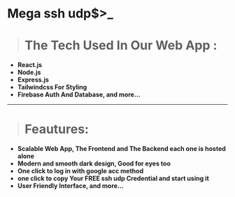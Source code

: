 # Mega ssh udp$>_
> # The Tech Used In Our Web App :
- **React.js**
- **Node.js**
- **Express.js**
- **Tailwindcss For Styling**
- **Firebase Auth And Database, and more...**
---
> # Feautures:
- **Scalable Web App, The Frontend and The Backend each one is hosted alone**
- **Modern and smooth dark design, Good for eyes too**
- **One click to log in with google acc method**
- **one click to copy Your FREE ssh udp Credential and start using it**
- **User Friendly Interface, and more...**